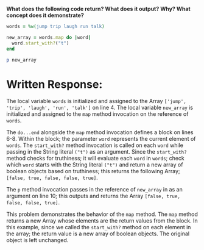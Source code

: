 **What does the following code return? What does it output? Why? What concept does it demonstrate?**

```ruby
words = %w(jump trip laugh run talk)

new_array = words.map do |word|
  word.start_with?("t")
end

p new_array
```
# Written Response:

The local variable `words` is initialized and assigned to the Array `['jump', 'trip', 'laugh', 'run', 'talk']` on line 4.
The local variable `new_array` is initialized and assigned to the `map` method invocation on the reference of `words`.

The `do...end` alongside the `map` method invocation defines a block on lines 6-8. Within the block; the parameter `word` represents the current element of `words`. The `start_with?` method invocation is called on each `word` while passing in the String literal `("t")` as an argument. Since the `start_with?` method checks for truthiness; it will evaluate each `word` in `words`; check which `word` starts with the String literal `("t")` and return a new array of boolean objects based on truthiness; this returns the following Array; `[false, true, false, false, true]`.

The `p` method invocation passes in the reference of `new_array` in as an argument on line 10; this outputs and returns the Array `[false, true, false, false, true]`.

This problem demonstrates the behavior of the `map` method. The `map` method returns a new Array whose elements are the return values from the block. In this example, since we called the `start_with?` method on each element in the array; the return value is a new array of boolean objects. The original object is left unchanged.


